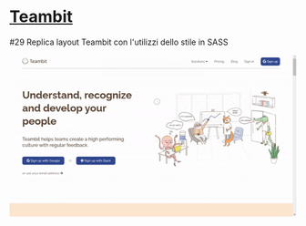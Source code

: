 <h1><a href="https://teambit.netlify.app/">Teambit</a></h1>
<p> #29 Replica layout Teambit con l'utilizzi dello stile in SASS </p>
<img src="https://github.com/p-suero/node-sass-teambit/blob/master/imgreadme/ezgif-2-5f40d485b827.gif" alt="">
